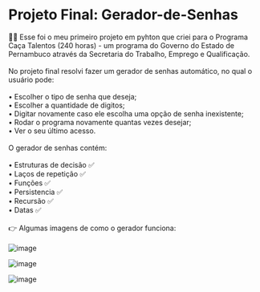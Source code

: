 ﻿# Projeto Final: Gerador-de-Senhas
👩‍💻 Esse foi o meu primeiro projeto em pyhton que criei para o Programa Caça Talentos (240 horas) - um programa do Governo do Estado de Pernambuco através da Secretaria do Trabalho, Emprego e Qualificação. <br>
<br>
No projeto final resolvi fazer um gerador de senhas automático, no qual o usuário pode: <br>
<br>• Escolher o tipo de senha que deseja;<br>• Escolher a quantidade de digitos;<br>• Digitar novamente caso ele escolha uma opção de senha inexistente;<br>• Rodar o programa novamente quantas vezes desejar;<br>• Ver o seu último acesso.<br>
<br>
O gerador de senhas contém: <br>
<br>• Estruturas de decisão :white_check_mark: <br>
• Laços de repetição :white_check_mark: <br>
• Funções :white_check_mark: <br>
• Persistencia :white_check_mark: <br>
• Recursão :white_check_mark: <br>
• Datas :white_check_mark: <br>
<br> :point_right: Algumas imagens de como o gerador funciona: <br>
<br>
![image](https://user-images.githubusercontent.com/120140302/206914296-7059e12e-74e3-453c-ba4b-c889a8c175b3.png)

![image](https://user-images.githubusercontent.com/120140302/206913820-7cd7b4a4-3c8c-488a-8781-8a5da8d97781.png)

![image](https://user-images.githubusercontent.com/120140302/207039575-fee652de-e93f-492f-bb1c-7ddc1847710e.png)




